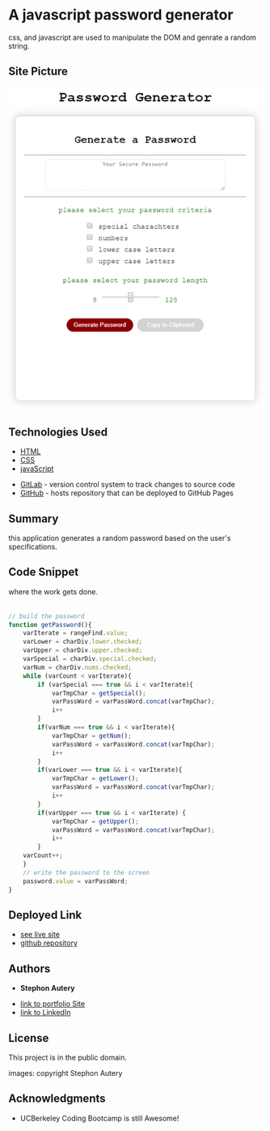 # A javascript password generator

css, and javascript are used to manipulate the DOM and genrate a random string.

## Site Picture
![Site](/images/2020-ucb-03-password-generator-snip.PNG)

## Technologies Used
* [HTML](https://developer.mozilla.org/en-US/docs/Web/HTML)
* [CSS](https://developer.mozilla.org/en-US/docs/Web/CSS)
* [javaScript](https://developer.mozilla.org/en-US/docs/Web/JavaScript)
- [GitLab](https://gitlab.com/) - version control system to track changes to source code
- [GitHub](https://github.com/) - hosts repository that can be deployed to GitHub Pages

## Summary 
this application generates a random password based on the user's specifications.

## Code Snippet
where the work gets done.

```javaScript

// build the password
function getPassword(){
    varIterate = rangeFind.value;
    varLower = charDiv.lower.checked;
    varUpper = charDiv.upper.checked;
    varSpecial = charDiv.special.checked;
    varNum = charDiv.nums.checked;
    while (varCount < varIterate){
        if (varSpecial === true && i < varIterate){
            varTmpChar = getSpecial();
            varPassWord = varPassWord.concat(varTmpChar);
            i++     
        }
        if(varNum === true && i < varIterate){
            varTmpChar = getNum();
            varPassWord = varPassWord.concat(varTmpChar);
            i++
        }
        if(varLower === true && i < varIterate){
            varTmpChar = getLower();
            varPassWord = varPassWord.concat(varTmpChar);
            i++                   
        }
        if(varUpper === true && i < varIterate) {
            varTmpChar = getUpper();
            varPassWord = varPassWord.concat(varTmpChar);
            i++                  
        }
    varCount++;
    }   
    // write the password to the screen
    password.value = varPassWord;
}

```

## Deployed Link

* [see live site](https://stephonautery.github.io/2020-javascript-password-generator/)
* [github repository](https://github.com/StephonAutery/2020-ucb-03-javascript-password-generator)

## Authors

* **Stephon Autery** 

- [link to portfolio Site](https://github.com/StephonAutery)
- [link to LinkedIn](https://www.linkedin.com/in/stephon-a-1bb575198/)

## License

This project is in the public domain.

images: copyright Stephon Autery

## Acknowledgments

* UCBerkeley Coding Bootcamp is still Awesome!
